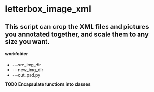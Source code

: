 
# letterbox_image_xml
## This script can crop the XML files and pictures you annotated together, and scale them to any size you want.
#### workfolder
*  ---src_img_dir
*  ---new_img_dir
*  ---cut_pad.py

**TODO Encapsulate functions into classes**
